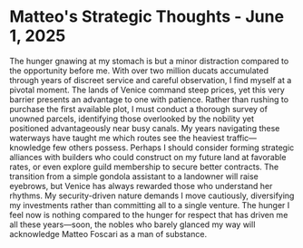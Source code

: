 # Matteo's Strategic Thoughts - June 1, 2025

The hunger gnawing at my stomach is but a minor distraction compared to the opportunity before me. With over two million ducats accumulated through years of discreet service and careful observation, I find myself at a pivotal moment. The lands of Venice command steep prices, yet this very barrier presents an advantage to one with patience. Rather than rushing to purchase the first available plot, I must conduct a thorough survey of unowned parcels, identifying those overlooked by the nobility yet positioned advantageously near busy canals. My years navigating these waterways have taught me which routes see the heaviest traffic—knowledge few others possess. Perhaps I should consider forming strategic alliances with builders who could construct on my future land at favorable rates, or even explore guild membership to secure better contracts. The transition from a simple gondola assistant to a landowner will raise eyebrows, but Venice has always rewarded those who understand her rhythms. My security-driven nature demands I move cautiously, diversifying my investments rather than committing all to a single venture. The hunger I feel now is nothing compared to the hunger for respect that has driven me all these years—soon, the nobles who barely glanced my way will acknowledge Matteo Foscari as a man of substance.
